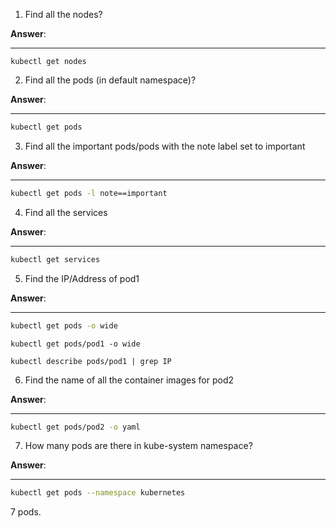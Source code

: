 1. Find all the nodes?
   
**Answer**:
___
```shell
kubectl get nodes
```

2. Find all the pods (in default namespace)?

**Answer**:
___
```bash
kubectl get pods
```
3. Find all the important pods/pods with the note label set to important 

**Answer**:
___
```bash
kubectl get pods -l note==important
```
4. Find all the services

**Answer**:
___
```bash
kubectl get services
```
5. Find the IP/Address of pod1

**Answer**:
___
```bash
kubectl get pods -o wide
```
```shell
kubectl get pods/pod1 -o wide
```
```shell
kubectl describe pods/pod1 | grep IP
```
6. Find the name of all the container images for pod2

**Answer**:
___
```bash
kubectl get pods/pod2 -o yaml
```
7. How many pods are there in kube-system namespace?

**Answer**:
___
```bash
kubectl get pods --namespace kubernetes
```
7 pods.
